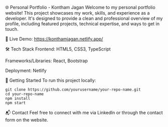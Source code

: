 🌐 Personal Portfolio - Kontham Jagan
Welcome to my personal portfolio website! This project showcases my work, skills, and experience as a developer. It's designed to provide a clean and professional overview of my profile, including featured projects, technical expertise, and ways to get in touch.

🔗 Live Demo: https://konthamjagan.netlify.app/

🛠️ Tech Stack
Frontend: HTML5, CSS3, TypeScript

Frameworks/Libraries: React, Bootstrap

Deployment: Netlify

📁 Getting Started
To run this project locally:
```
git clone https://github.com/yourusername/your-repo-name.git
cd your-repo-name
npm install
npm start
```

📬 Contact
Feel free to connect with me via LinkedIn or through the contact form on the website.
